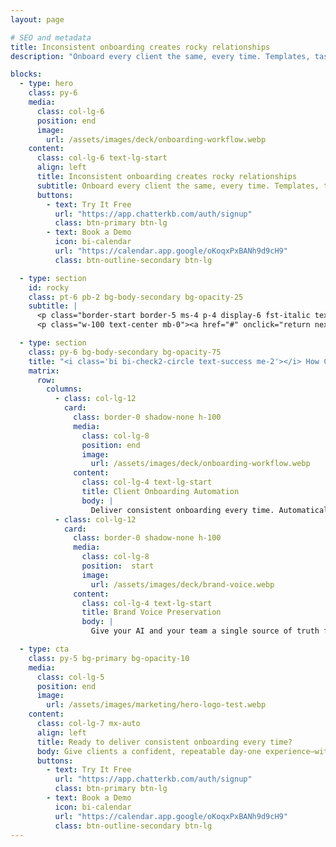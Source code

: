 ```yaml
---
layout: page

# SEO and metadata
title: Inconsistent onboarding creates rocky relationships
description: "Onboard every client the same, every time. Templates, tasks, and docs delivered automatically from day one."

blocks:
  - type: hero
    class: py-6
    media:
      class: col-lg-6
      position: end
      image:
        url: /assets/images/deck/onboarding-workflow.webp
    content:
      class: col-lg-6 text-lg-start
      align: left
      title: Inconsistent onboarding creates rocky relationships
      subtitle: Onboard every client the same, every time. Templates, tasks, and docs—delivered automatically on day one.
      buttons:
        - text: Try It Free
          url: "https://app.chatterkb.com/auth/signup"
          class: btn-primary btn-lg
        - text: Book a Demo
          icon: bi-calendar
          url: "https://calendar.app.google/oKoqxPxBANh9d9cH9"
          class: btn-outline-secondary btn-lg

  - type: section
    id: rocky
    class: pt-6 pb-2 bg-body-secondary bg-opacity-25
    subtitle: |
      <p class="border-start border-5 ms-4 p-4 display-6 fst-italic text-muted ">"Our onboarding is so inconsistent that by week three, new clients are already asking 'so who's actually managing my account?' It's embarrassing."</p>
      <p class="w-100 text-center mb-0"><a href="#" onclick="return nextSection(this)"><i class="bi bi-arrow-down-circle display-4 text-primary text-opacity-25"></i></a></p>

  - type: section
    class: py-6 bg-body-secondary bg-opacity-75
    title: "<i class='bi bi-check2-circle text-success me-2'></i> How ChatterKB Solves It"
    matrix:
      row:
        columns:
          - class: col-lg-12
            card:
              class: border-0 shadow-none h-100
              media:
                class: col-lg-8
                position: end
                image:
                  url: /assets/images/deck/onboarding-workflow.webp
              content:
                class: col-lg-4 text-lg-start
                title: Client Onboarding Automation
                body: |
                  Deliver consistent onboarding every time. Automatically track tasks, share key docs, and make clients feel supported from day one.
          - class: col-lg-12
            card:
              class: border-0 shadow-none h-100
              media:
                class: col-lg-8
                position:  start
                image:
                  url: /assets/images/deck/brand-voice.webp
              content:
                class: col-lg-4 text-lg-start
                title: Brand Voice Preservation
                body: |
                  Give your AI and your team a single source of truth for every client’s tone and voice so consistency never depends on who’s doing the work.

  - type: cta
    class: py-5 bg-primary bg-opacity-10
    media:
      class: col-lg-5
      position: end
      image:
        url: /assets/images/marketing/hero-logo-test.webp
    content:
      class: col-lg-7 mx-auto
      align: left
      title: Ready to deliver consistent onboarding every time?
      body: Give clients a confident, repeatable day-one experience—without extra admin work.
      buttons:
        - text: Try It Free
          url: "https://app.chatterkb.com/auth/signup"
          class: btn-primary btn-lg
        - text: Book a Demo
          icon: bi-calendar
          url: "https://calendar.app.google/oKoqxPxBANh9d9cH9"
          class: btn-outline-secondary btn-lg
---
```


